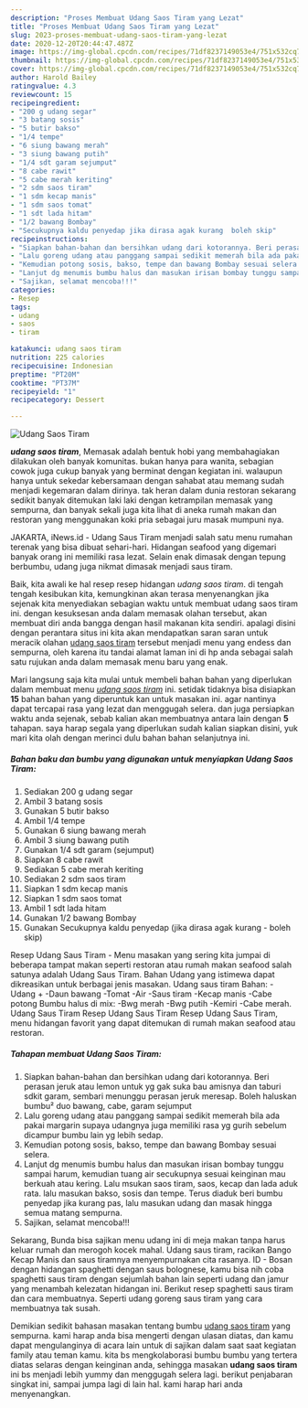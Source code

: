 ```yaml
---
description: "Proses Membuat Udang Saos Tiram yang Lezat"
title: "Proses Membuat Udang Saos Tiram yang Lezat"
slug: 2023-proses-membuat-udang-saos-tiram-yang-lezat
date: 2020-12-20T20:44:47.487Z
image: https://img-global.cpcdn.com/recipes/71df8237149053e4/751x532cq70/udang-saos-tiram-foto-resep-utama.jpg
thumbnail: https://img-global.cpcdn.com/recipes/71df8237149053e4/751x532cq70/udang-saos-tiram-foto-resep-utama.jpg
cover: https://img-global.cpcdn.com/recipes/71df8237149053e4/751x532cq70/udang-saos-tiram-foto-resep-utama.jpg
author: Harold Bailey
ratingvalue: 4.3
reviewcount: 15
recipeingredient:
- "200 g udang segar"
- "3 batang sosis"
- "5 butir bakso"
- "1/4 tempe"
- "6 siung bawang merah"
- "3 siung bawang putih"
- "1/4 sdt garam sejumput"
- "8 cabe rawit"
- "5 cabe merah keriting"
- "2 sdm saos tiram"
- "1 sdm kecap manis"
- "1 sdm saos tomat"
- "1 sdt lada hitam"
- "1/2 bawang Bombay"
- "Secukupnya kaldu penyedap jika dirasa agak kurang  boleh skip"
recipeinstructions:
- "Siapkan bahan-bahan dan bersihkan udang dari kotorannya. Beri perasan jeruk atau lemon untuk yg gak suka bau amisnya dan taburi sdkit garam, sembari menunggu perasan jeruk meresap. Boleh haluskan bumbu² duo bawang, cabe, garam sejumput"
- "Lalu goreng udang atau panggang sampai sedikit memerah bila ada pakai margarin supaya udangnya juga memiliki rasa yg gurih sebelum dicampur bumbu lain yg lebih sedap."
- "Kemudian potong sosis, bakso, tempe dan bawang Bombay sesuai selera."
- "Lanjut dg menumis bumbu halus dan masukan irisan bombay tunggu sampai harum, kemudian tuang air secukupnya sesuai keinginan mau berkuah atau kering. Lalu msukan saos tiram, saos, kecap dan lada aduk rata. lalu masukan bakso, sosis dan tempe. Terus diaduk beri bumbu penyedap jika kurang pas, lalu masukan udang dan masak hingga semua matang sempurna."
- "Sajikan, selamat mencoba!!!"
categories:
- Resep
tags:
- udang
- saos
- tiram

katakunci: udang saos tiram 
nutrition: 225 calories
recipecuisine: Indonesian
preptime: "PT20M"
cooktime: "PT37M"
recipeyield: "1"
recipecategory: Dessert

---
```



![Udang Saos Tiram](https://img-global.cpcdn.com/recipes/71df8237149053e4/751x532cq70/udang-saos-tiram-foto-resep-utama.jpg)

<b><i>udang saos tiram</i></b>, Memasak adalah bentuk hobi yang membahagiakan dilakukan oleh banyak komunitas. bukan hanya para wanita, sebagian cowok juga cukup banyak yang berminat dengan kegiatan ini. walaupun hanya untuk sekedar kebersamaan dengan sahabat atau memang sudah menjadi kegemaran dalam dirinya. tak heran dalam dunia restoran sekarang sedikit banyak ditemukan laki laki dengan ketrampilan memasak yang sempurna, dan banyak sekali juga kita lihat di aneka rumah makan dan restoran yang menggunakan koki pria sebagai juru masak mumpuni nya.

JAKARTA, iNews.id - Udang Saus Tiram menjadi salah satu menu rumahan terenak yang bisa dibuat sehari-hari. Hidangan seafood yang digemari banyak orang ini memiliki rasa lezat. Selain enak dimasak dengan tepung berbumbu, udang juga nikmat dimasak menjadi saus tiram.

Baik, kita awali ke hal resep resep hidangan <i>udang saos tiram</i>. di tengah tengah kesibukan kita, kemungkinan akan terasa menyenangkan jika sejenak kita menyediakan sebagian waktu untuk membuat udang saos tiram ini. dengan kesuksesan anda dalam memasak olahan tersebut, akan membuat diri anda bangga dengan hasil makanan kita sendiri. apalagi disini dengan perantara situs ini kita akan mendapatkan saran saran untuk meracik olahan <u>udang saos tiram</u> tersebut menjadi menu yang endess dan sempurna, oleh karena itu tandai alamat laman ini di hp anda sebagai salah satu rujukan anda dalam memasak menu baru yang enak.


Mari langsung saja kita mulai untuk membeli bahan bahan yang diperlukan dalam membuat menu <u><i>udang saos tiram</i></u> ini. setidak tidaknya bisa disiapkan <b>15</b> bahan bahan yang diperuntuk kan untuk masakan ini. agar nantinya dapat tercapai rasa yang lezat dan menggugah selera. dan juga persiapkan waktu anda sejenak, sebab kalian akan membuatnya antara lain dengan <b>5</b> tahapan. saya harap segala yang diperlukan sudah kalian siapkan disini, yuk mari kita olah dengan merinci dulu bahan bahan selanjutnya ini.

<!--inarticleads1-->

##### Bahan baku dan bumbu yang digunakan untuk menyiapkan Udang Saos Tiram:

1. Sediakan 200 g udang segar
1. Ambil 3 batang sosis
1. Gunakan 5 butir bakso
1. Ambil 1/4 tempe
1. Gunakan 6 siung bawang merah
1. Ambil 3 siung bawang putih
1. Gunakan 1/4 sdt garam (sejumput)
1. Siapkan 8 cabe rawit
1. Sediakan 5 cabe merah keriting
1. Sediakan 2 sdm saos tiram
1. Siapkan 1 sdm kecap manis
1. Siapkan 1 sdm saos tomat
1. Ambil 1 sdt lada hitam
1. Gunakan 1/2 bawang Bombay
1. Gunakan Secukupnya kaldu penyedap (jika dirasa agak kurang - boleh skip)


Resep Udang Saus Tiram - Menu masakan yang sering kita jumpai di beberapa tampat makan seperti restoran atau rumah makan seafood salah satunya adalah Udang Saus Tiram. Bahan Udang yang istimewa dapat dikreasikan untuk berbagai jenis masakan. Udang saus tiram Bahan: -Udang + -Daun bawang -Tomat -Air -Saus tiram -Kecap manis -Cabe potong Bumbu halus di mix: -Bwg merah -Bwg putih -Kemiri -Cabe merah. Udang Saus Tiram Resep Udang Saus Tiram Resep Udang Saus Tiram, menu hidangan favorit yang dapat ditemukan di rumah makan seafood atau restoran. 

<!--inarticleads2-->

##### Tahapan membuat Udang Saos Tiram:

1. Siapkan bahan-bahan dan bersihkan udang dari kotorannya. Beri perasan jeruk atau lemon untuk yg gak suka bau amisnya dan taburi sdkit garam, sembari menunggu perasan jeruk meresap. Boleh haluskan bumbu² duo bawang, cabe, garam sejumput
1. Lalu goreng udang atau panggang sampai sedikit memerah bila ada pakai margarin supaya udangnya juga memiliki rasa yg gurih sebelum dicampur bumbu lain yg lebih sedap.
1. Kemudian potong sosis, bakso, tempe dan bawang Bombay sesuai selera.
1. Lanjut dg menumis bumbu halus dan masukan irisan bombay tunggu sampai harum, kemudian tuang air secukupnya sesuai keinginan mau berkuah atau kering. Lalu msukan saos tiram, saos, kecap dan lada aduk rata. lalu masukan bakso, sosis dan tempe. Terus diaduk beri bumbu penyedap jika kurang pas, lalu masukan udang dan masak hingga semua matang sempurna.
1. Sajikan, selamat mencoba!!!


Sekarang, Bunda bisa sajikan menu udang ini di meja makan tanpa harus keluar rumah dan merogoh kocek mahal. Udang saus tiram, racikan Bango Kecap Manis dan saus tiramnya menyempurnakan cita rasanya. ID - Bosan dengan hidangan spaghetti dengan saus bolognese, kamu bisa nih coba spaghetti saus tiram dengan sejumlah bahan lain seperti udang dan jamur yang menambah kelezatan hidangan ini. Berikut resep spaghetti saus tiram dan cara membuatnya. Seperti udang goreng saus tiram yang cara membuatnya tak susah. 

Demikian sedikit bahasan masakan tentang bumbu <u>udang saos tiram</u> yang sempurna. kami harap anda bisa mengerti dengan ulasan diatas, dan kamu dapat mengulanginya di acara lain untuk di sajikan dalam saat saat kegiatan family atau teman kamu. kita bs mengkolaborasi bumbu bumbu yang tertera diatas selaras dengan keinginan anda, sehingga masakan <b>udang saos tiram</b> ini bs menjadi lebih yummy dan menggugah selera lagi. berikut penjabaran singkat ini, sampai jumpa lagi di lain hal. kami harap hari anda menyenangkan.
